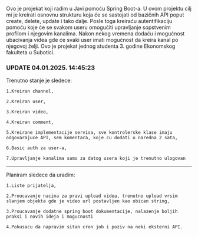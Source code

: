 Ovo je projekat koji radim u Javi pomoću Spring Boot-a. 
U ovom projektu cilj mi je kreirati osnovnu strukturu koja će se sastojati od bazičnih API poput create, delete, update i tako dalje. 
Posle toga kreiraću autentifikaciju pomoću koje će se svakom useru omogućiti upravljanje sopstvenim profilom i njegovim kanalima. 
Nakon nekog vremena dodaću i mogućnost ubacivanja videa gde će svaki user imati mogućnost da kreira kanal po njegovoj želji.
Ovo je projekat jednog studenta 3. godine Ekonomskog fakulteta u Subotici.

### UPDATE 04.01.2025. 14:45:23 ###

Trenutno stanje je sledece:

    1.Kreiran channel,

    2.Kreiran user,

    3.Kreiran video,

    4.Kreiran comment,

    5.Kreirane implementacije servisa, sve kontrolerske klase imaju odgovarajuce API, sem komentara, koje cu dodati u naredna 2 sata,

    6.Basic auth za user-a,

    7.Upravljanje kanalima samo za datog usera koji je trenutno ulogovan

--------------------------------------------------------------------------------------------------------------------------------------

Planiram sledece da uradim:

    1.Liste prijatelja,

    2.Proucavanje nacina za pravi upload videa, trenutno upload vrsim slanjem objekta gde je video url postavljen kao obican string,

    3.Proucavanje dodatne spring boot dokumentacije, nalazenje boljih praksi i novih ideja i mogucnosti

    4.Pokusacu da napravim sitan cron job i poziv na neki eksterni API.
